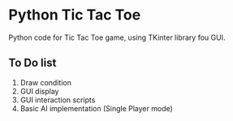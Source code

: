 # Python Tic Tac Toe

Python code for Tic Tac Toe game, using TKinter library fou GUI.

## To Do list

1. Draw condition
2. GUI display
3. GUI interaction scripts
4. Basic AI implementation (Single Player mode) 